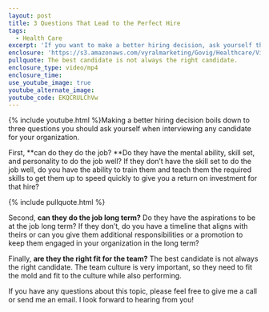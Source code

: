 ```yaml
---
layout: post
title: 3 Questions That Lead to the Perfect Hire
tags:
  - Health Care
excerpt: 'If you want to make a better hiring decision, ask yourself these three questions when interviewing candidates.'
enclosure: 'https://s3.amazonaws.com/vyralmarketing/Govig/Healthcare/Videos/2017/3+Questions+That+Lead+to+the+Perfect+Hire.mp4'
pullquote: The best candidate is not always the right candidate.
enclosure_type: video/mp4
enclosure_time:
use_youtube_image: true
youtube_alternate_image:
youtube_code: EKQCRULChVw
---
```



{% include youtube.html %}Making a better hiring decision boils down to three questions you should ask yourself when interviewing any candidate for your organization.

First, **can do they do the job?&nbsp;**Do they have the mental ability, skill set, and personality to do the job well? If they don’t have the skill set to do the job well, do you have the ability to train them and teach them the required skills to get them up to speed quickly to give you a return on investment for that hire?

{% include pullquote.html %}

Second, **can they do the job long term?** Do they have the aspirations to be at the job long term? If they don’t, do you have a timeline that aligns with theirs or can you give them additional responsibilities or a promotion to keep them engaged in your organization in the long term?

Finally, **are they the right fit for the team?** The best candidate is not always the right candidate. The team culture is very important, so they need to fit the mold and fit to the culture while also performing.

If you have any questions about this topic, please feel free to give me a call or send me an email. I look forward to hearing from you!